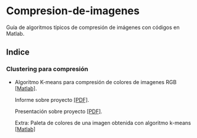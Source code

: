# Compresion-de-imagenes
Guía de algoritmos típicos de compresión de imágenes con códigos en Matlab.

## Indice

### Clustering para compresión
* Algoritmo K-means para compresión de colores de imagenes RGB [[Matlab]](https://github.com/FlySka/Compresion-de-imagenes/blob/main/Compresion-de-colores-con-kmeans/clustering_JoaquinFarias.m).
    
    Informe sobre proyecto [[PDF]](https://github.com/FlySka/Compresion-de-imagenes/blob/main/Compresion-de-colores-con-kmeans/Informe_k-means.pdf).
    
    Presentación sobre proyecto [[PDF]](https://github.com/FlySka/Compresion-de-imagenes/blob/main/Compresion-de-colores-con-kmeans/PPT_kmeans.pdf).

    Extra: Paleta de colores de una imagen obtenida con algoritmo k-means [[Matlab]](https://github.com/FlySka/Compresion-de-imagenes/blob/main/Compresion-de-colores-con-kmeans/kmeans_paleta_de_colores.m)
